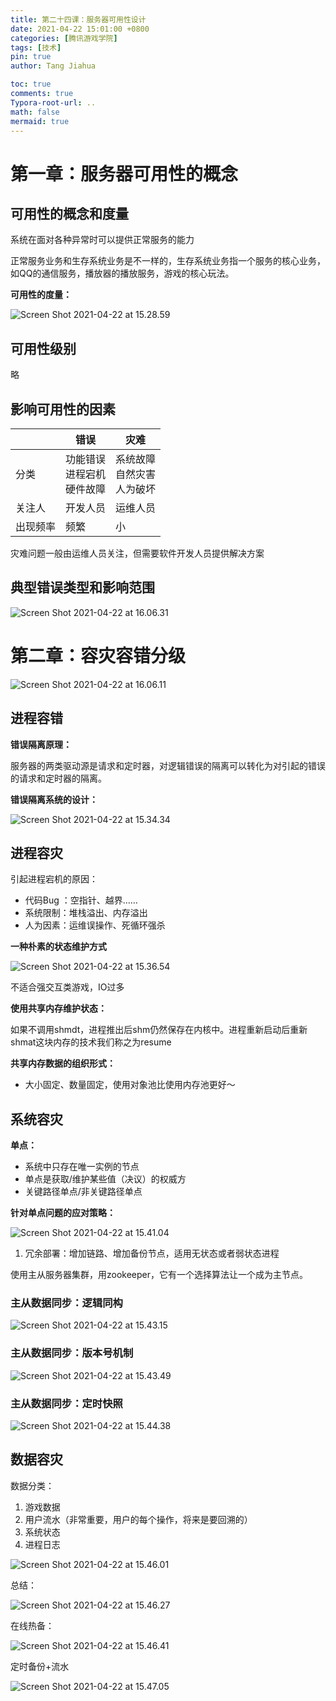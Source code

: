 ```yaml
---
title: 第二十四课：服务器可用性设计
date: 2021-04-22 15:01:00 +0800
categories: [腾讯游戏学院]
tags: [技术]
pin: true
author: Tang Jiahua

toc: true
comments: true
Typora-root-url: ..
math: false
mermaid: true
---
```


# 第一章：服务器可用性的概念

## 可用性的概念和度量

系统在面对各种异常时可以提供正常服务的能力

正常服务业务和生存系统业务是不一样的，生存系统业务指一个服务的核心业务，如QQ的通信服务，播放器的播放服务，游戏的核心玩法。

**可用性的度量：**

![Screen Shot 2021-04-22 at 15.28.59](/assets/blog_res/2021-04-22-fu-wu-qi-ke-yong-xing-she-ji.assets/Screen%20Shot%202021-04-22%20at%2015.28.59.png)

## 可用性级别

略

## 影响可用性的因素

|          | 错误                                 | 灾难                                 |
| -------- | ------------------------------------ | ------------------------------------ |
| 分类     | 功能错误<br />进程宕机<br />硬件故障 | 系统故障<br />自然灾害<br />人为破坏 |
| 关注人   | 开发人员                             | 运维人员                             |
| 出现频率 | 频繁                                 | 小                                   |

灾难问题一般由运维人员关注，但需要软件开发人员提供解决方案

## 典型错误类型和影响范围

![Screen Shot 2021-04-22 at 16.06.31](/assets/blog_res/2021-04-22-fu-wu-qi-ke-yong-xing-she-ji.assets/Screen%20Shot%202021-04-22%20at%2016.06.31.png)

# 第二章：容灾容错分级

![Screen Shot 2021-04-22 at 16.06.11](/assets/blog_res/2021-04-22-fu-wu-qi-ke-yong-xing-she-ji.assets/Screen%20Shot%202021-04-22%20at%2016.06.11.png)

## 进程容错

**错误隔离原理：**

服务器的两类驱动源是请求和定时器，对逻辑错误的隔离可以转化为对引起的错误的请求和定时器的隔离。

**错误隔离系统的设计：**

![Screen Shot 2021-04-22 at 15.34.34](/assets/blog_res/2021-04-22-fu-wu-qi-ke-yong-xing-she-ji.assets/Screen%20Shot%202021-04-22%20at%2015.34.34.png)

## 进程容灾

引起进程宕机的原因：

- 代码Bug ：空指针、越界……
- 系统限制：堆栈溢出、内存溢出
- 人为因素：运维误操作、死循环强杀

**一种朴素的状态维护方式**

![Screen Shot 2021-04-22 at 15.36.54](/assets/blog_res/2021-04-22-fu-wu-qi-ke-yong-xing-she-ji.assets/Screen%20Shot%202021-04-22%20at%2015.36.54.png)

不适合强交互类游戏，IO过多



**使用共享内存维护状态：**

如果不调用shmdt，进程推出后shm仍然保存在内核中。进程重新启动后重新shmat这块内存的技术我们称之为resume

**共享内存数据的组织形式：**

- 大小固定、数量固定，使用对象池比使用内存池更好～

## 系统容灾

**单点：**

- 系统中只存在唯一实例的节点
- 单点是获取/维护某些值（决议）的权威方
- 关键路径单点/非关键路径单点

**针对单点问题的应对策略：**

![Screen Shot 2021-04-22 at 15.41.04](/assets/blog_res/2021-04-22-fu-wu-qi-ke-yong-xing-she-ji.assets/Screen%20Shot%202021-04-22%20at%2015.41.04.png)

1. 冗余部署：增加链路、增加备份节点，适用无状态或者弱状态进程

使用主从服务器集群，用zookeeper，它有一个选择算法让一个成为主节点。

### 主从数据同步：逻辑同构

![Screen Shot 2021-04-22 at 15.43.15](/assets/blog_res/2021-04-22-fu-wu-qi-ke-yong-xing-she-ji.assets/Screen%20Shot%202021-04-22%20at%2015.43.15.png)

### 主从数据同步：版本号机制

![Screen Shot 2021-04-22 at 15.43.49](/assets/blog_res/2021-04-22-fu-wu-qi-ke-yong-xing-she-ji.assets/Screen%20Shot%202021-04-22%20at%2015.43.49.png)

### 主从数据同步：定时快照

![Screen Shot 2021-04-22 at 15.44.38](/assets/blog_res/2021-04-22-fu-wu-qi-ke-yong-xing-she-ji.assets/Screen%20Shot%202021-04-22%20at%2015.44.38.png)

## 数据容灾

数据分类：

1. 游戏数据
2. 用户流水（非常重要，用户的每个操作，将来是要回溯的）
3. 系统状态
4. 进程日志

![Screen Shot 2021-04-22 at 15.46.01](/assets/blog_res/2021-04-22-fu-wu-qi-ke-yong-xing-she-ji.assets/Screen%20Shot%202021-04-22%20at%2015.46.01.png)

总结：

![Screen Shot 2021-04-22 at 15.46.27](/assets/blog_res/2021-04-22-fu-wu-qi-ke-yong-xing-she-ji.assets/Screen%20Shot%202021-04-22%20at%2015.46.27.png)

在线热备：

![Screen Shot 2021-04-22 at 15.46.41](/assets/blog_res/2021-04-22-fu-wu-qi-ke-yong-xing-she-ji.assets/Screen%20Shot%202021-04-22%20at%2015.46.41.png)

定时备份+流水

![Screen Shot 2021-04-22 at 15.47.05](/assets/blog_res/2021-04-22-fu-wu-qi-ke-yong-xing-she-ji.assets/Screen%20Shot%202021-04-22%20at%2015.47.05.png)